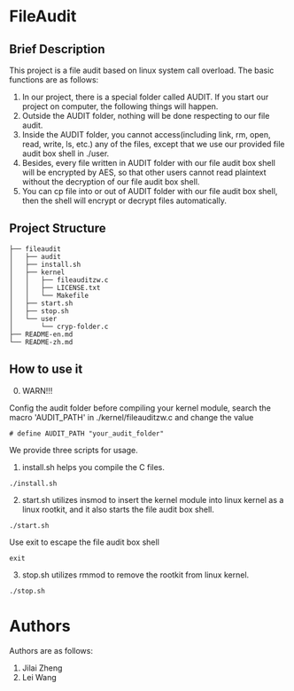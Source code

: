 # FileAudit

## Brief Description

This project is a file audit based on linux system call overload. The basic functions are as follows:

1. In our project, there is a special folder called AUDIT. If you start our project on computer, the following things will happen.
2. Outside the AUDIT folder, nothing will be done respecting to our file audit.
3. Inside the AUDIT folder, you cannot access(including link, rm, open, read, write, ls, etc.) any of the files, except that we use our provided file audit box shell in ./user.
4. Besides, every file written in AUDIT folder with our file audit box shell will be encrypted by AES, so that other users cannot read plaintext without the decryption of our file audit box shell.
5. You can cp file into or out of AUDIT folder with our file audit box shell, then the shell will encrypt or decrypt files automatically.

## Project Structure
```
├── fileaudit
│   ├── audit
│   ├── install.sh
│   ├── kernel
│   │   ├── fileauditzw.c
│   │   ├── LICENSE.txt
│   │   └── Makefile
│   ├── start.sh
│   ├── stop.sh
│   └── user
│       └── cryp-folder.c
├── README-en.md
└── README-zh.md
```

## How to use it


0. WARN!!!

Config the audit folder before compiling your kernel module, search the macro 'AUDIT\_PATH' in ./kernel/fileauditzw.c and change the value

```shell
# define AUDIT_PATH "your_audit_folder"
```

We provide three scripts for usage.

1. install.sh helps you compile the C files. 

```shell
./install.sh
```

2. start.sh utilizes insmod to insert the kernel module into linux kernel as a linux rootkit, and it also starts the file audit box shell.

```shell
./start.sh
```

Use exit to escape the file audit box shell

```shell
exit
```

3. stop.sh utilizes rmmod to remove the rootkit from linux kernel.
```shell
./stop.sh
```
# Authors

Authors are as follows:

1. Jilai Zheng
2. Lei Wang
